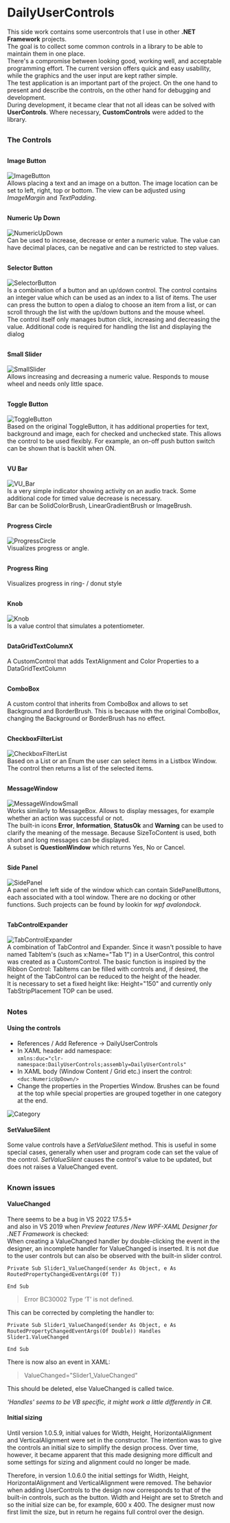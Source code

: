 # DailyUserControls
This side work contains some usercontrols that I use in other **.NET Framework** projects.  
The goal is to collect some common controls in a library to be able to maintain them in one place.  
There's a compromise between looking good, working well, and acceptable programming effort.
The current version offers quick and easy usability, while the graphics and the user input are kept rather simple.  
The test application is an important part of the project. On the one hand to present and describe the controls, on the other hand for debugging and development.  
During development, it became clear that not all ideas can be solved with **UserControls**. Where necessary, **CustomControls** were added to the library.


##
### The Controls

##
#### Image Button
![ImageButton](https://user-images.githubusercontent.com/88147904/236563904-b4d02a48-60af-43fd-9e03-8d6ee09edc90.PNG)  
 Allows placing a text and an image on a button. The image location can be set to left, right, top or bottom.
 The view can be adjusted using *ImageMargin* and *TextPadding*.
 
##
#### Numeric Up Down
![NumericUpDown](https://user-images.githubusercontent.com/88147904/236563999-ddb60ac5-b0bd-439d-b84a-3d27cfa4fd18.PNG)  
Can be used to increase, decrease or enter a numeric value.
The value can have decimal places, can be negative and can be restricted to step values.

##
#### Selector Button
![SelectorButton](https://user-images.githubusercontent.com/88147904/236564028-7c245dec-0e85-4ff0-a13d-e3afea0b53d5.PNG)  
Is a combination of a button and an up/down control. The control contains an integer value which can be used as an index to a list of items.
The user can press the button to open a dialog to choose an item from a list, or can scroll through the list with the up/down buttons and the mouse wheel.  
The control itself only manages button click, increasing and decreasing the value. Additional code is required for handling the list and displaying the dialog

##
#### Small Slider
![SmallSlider](https://user-images.githubusercontent.com/88147904/236564707-593c6bf1-cb88-48b1-bbfd-1c15aa76675a.PNG)  
Allows increasing and decreasing a numeric value. Responds to mouse wheel and needs only little space.

##
#### Toggle Button
![ToggleButton](https://user-images.githubusercontent.com/88147904/236564734-5005cba6-acdb-4b5d-9930-59057779eb31.PNG)  
Based on the original ToggleButton, it has additional properties for text, background and image, each for checked and unchecked state.
This allows the control to be used flexibly. For example, an on-off push button switch can be shown that is backlit when ON.

##
#### VU Bar
![VU_Bar](https://user-images.githubusercontent.com/88147904/236564761-2143aa9c-e7e7-46b4-96c7-acfc371fe6e4.PNG)  
Is a very simple indicator showing activity on an audio track.
Some additional code for timed value decrease is necessary.  
Bar can be SolidColorBrush, LinearGradientBrush or ImageBrush.

##
#### Progress Circle
![ProgressCircle](https://user-images.githubusercontent.com/88147904/236564902-81b50848-d7fb-4400-aa28-65f055ec450d.PNG)  
Visualizes progress or angle.

##
#### Progress Ring

Visualizes progress in ring- / donut style

##
#### Knob
![Knob](https://user-images.githubusercontent.com/88147904/236564934-270e07cd-a5e8-4b54-b6fe-ae467bf36556.PNG)  
Is a value control that simulates a potentiometer.

##
#### DataGridTextColumnX
A CustomControl that adds TextAlignment and Color Properties to a DataGridTextColumn

##
#### ComboBox
A custom control that inherits from ComboBox and allows to set Background and BorderBrush. This is because with the original ComboBox, changing the Background or BorderBrush has no effect.

##
#### CheckboxFilterList
![CheckboxFilterList](https://github.com/operatortwo/DailyUserControls/assets/88147904/7db2466d-a989-47b9-a2f4-1dbec5e7aa4f)  
Based on a List or an Enum the user can select items in a Listbox Window.
The control then returns a list of the selected items.

##
#### MessageWindow
![MessageWindowSmall](https://github.com/user-attachments/assets/e690ce65-17fa-472f-96ad-393571c4e0e8)  
Works similarly to MessageBox. Allows to display messages, for example whether an action was successful or not.  
The built-in icons **Error**, **Information**, **StatusOk** and **Warning** can be used to clarify the meaning of the message.
Because SizeToContent is used, both short and long messages can be displayed.  
A subset is **QuestionWindow** which returns Yes, No or Cancel.

##
#### Side Panel
![SidePanel](https://user-images.githubusercontent.com/88147904/236564981-e5dd04d4-f29e-4a35-98a6-0283e260c5d0.PNG)  
A panel on the left side of the window which can contain SidePanelButtons, each associated with a tool window.
There are no docking or other functions. Such projects can be found by lookin for *wpf avalondock*.

##
#### TabControlExpander
![TabControlExpander](https://github.com/operatortwo/DailyUserControls/assets/88147904/1f424a6b-2d52-471d-a7a6-372abc70c024)  
A combination of TabControl and Expander.
Since it wasn't possible to have named TabItem's
(such as x:Name="Tab 1") in a UserControl, this control was created as a CustomControl.
The basic function is inspired by the Ribbon Control: TabItems can be filled with controls and, if desired, the height of the TabControl can be reduced to the height of the header.  
It is necessary to set a fixed height like: Height="150" and currently only TabStripPlacement TOP can be used.

##
### Notes

#### Using the controls

- References / Add Reference -> DailyUserControls
- In XAML header add namespace:  
````xmlns:duc="clr-namespace:DailyUserControls;assembly=DailyUserControls"````
- In XAML body (Window Content / Grid etc.) insert the control: ```<duc:NumericUpDown/>```
- Change the properties in the Properties Window. Brushes can be found at the top while special properties are grouped together in one category at the end.  

![Category](https://github.com/operatortwo/DailyUserControls/assets/88147904/d96d9bc4-ab6c-4be6-8173-6c0fda000a1b)


#### SetValueSilent
Some value controls have a *SetValueSilent* method. This is useful in some special cases, generally when user and program code can set the value of the control.
*SetValueSilent* causes the control's value to be updated, but does not raises a ValueChanged event.

##
### Known issues
#### ValueChanged

There seems to be a bug in VS 2022 17.5.5+  
and also in VS 2019 when *Preview  features* */New WPF-XAML Designer for .NET Framework* is checked:  
When creating a ValueChanged handler by double-clicking the event in the designer, an incomplete handler for ValueChanged is inserted.
It is not due to the user controls but can also be observed with the built-in slider control.

```
Private Sub Slider1_ValueChanged(sender As Object, e As RoutedPropertyChangedEventArgs(Of T))

End Sub
```
> Error BC30002 Type ‘T’ is not defined.

This can be corrected by completing the handler to:
```
Private Sub Slider1_ValueChanged(sender As Object, e As RoutedPropertyChangedEventArgs(Of Double)) Handles Slider1.ValueChanged

End Sub
```
There is now also an event in XAML:
> ValueChanged="Slider1_ValueChanged"  

This should be deleted, else ValueChanged is called twice.  

*'Handles' seems to be VB specific, it might work a little differently in C#.*

#### Initial sizing

Until version 1.0.5.9, initial values ​​for Width, Height, HorizontalAlignment and VerticalAlignment were set in the constructor.
The intention was to give the controls an initial size to simplify the design process.
Over time, however, it became apparent that this made designing more difficult and some settings for sizing and alignment could no longer be made.  

Therefore, in version 1.0.6.0 the initial settings for Width, Height, HorizontalAlignment and VerticalAlignment were removed. 
The behavior when adding UserControls to the design now corresponds to that of the built-in controls, such as the button. Width and Height are set to Stretch and so the initial size can be, for example, 600 x 400.
The designer must now first limit the size, but in return he regains full control over the design.
